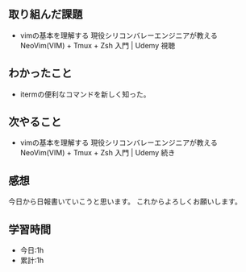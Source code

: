 ## 取り組んだ課題
- vimの基本を理解する 現役シリコンバレーエンジニアが教える NeoVim(VIM) + Tmux + Zsh 入門 | Udemy 視聴

## わかったこと
- itermの便利なコマンドを新しく知った。

## 次やること
- vimの基本を理解する 現役シリコンバレーエンジニアが教える NeoVim(VIM) + Tmux + Zsh 入門 | Udemy 続き

## 感想
今日から日報書いていこうと思います。
これからよろしくお願いします。

## 学習時間
- 今日:1h
- 累計:1h
